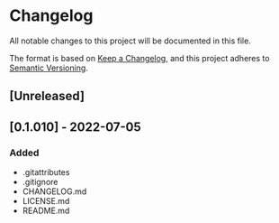# Changelog
All notable changes to this project will be documented in this file.

The format is based on [Keep a Changelog](https://keepachangelog.com/en/1.0.0/),
and this project adheres to [Semantic Versioning](https://semver.org/spec/v2.0.0.html).

## [Unreleased]

## [0.1.010] - 2022-07-05
### Added
- .gitattributes
- .gitignore
- CHANGELOG.md
- LICENSE.md
- README.md
